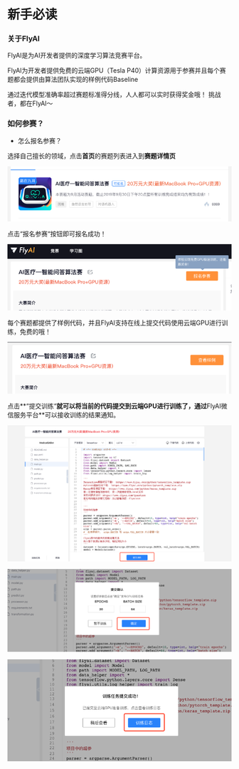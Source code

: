 # 新手必读

### 关于FlyAI

FlyAI是为AI开发者提供的深度学习算法竞赛平台。

FlyAI为开发者提供免费的云端GPU（Tesla P40）计算资源用于参赛并且每个赛题都会提供由算法团队实现的样例代码Baseline

通过迭代模型准确率超过赛题标准得分线，人人都可以实时获得奖金哦！ 挑战者，都在FlyAI～

### 如何参赛？

* 怎么报名参赛？

选择自己擅长的领域，点击**首页**的赛题列表进入到**赛题详情页**

![&#x9009;&#x62E9;&#x8D5B;&#x9898;&#x8FDB;&#x5165;&#x8BE6;&#x60C5;&#x9875;](.gitbook/assets/cha-kan-sai-ti.png)

点击“报名参赛“按钮即可报名成功！

![&#x8FDB;&#x884C;&#x62A5;&#x540D;](.gitbook/assets/bao-ming-can-sai.png)

每个赛题都提供了样例代码，并且FlyAI支持在线上提交代码使用云端GPU进行训练，免费的哦！

![&#x67E5;&#x770B;&#x8D5B;&#x9898;&#x7684;&#x6837;&#x4F8B;&#x4EE3;&#x7801;](.gitbook/assets/cha-kan-yang-li.png)

点击**“提交训练“**就可以将当前的代码提交到云端GPU进行训练了，通过**FlyAI微信服务平台**可以接收训练的结果通知。

![&#x63D0;&#x4EA4;&#x6837;&#x4F8B;&#x4EE3;&#x7801;&#x4F53;&#x9A8C;&#x6210;&#x7EE9;&#x7ED3;&#x679C;](.gitbook/assets/ti-jiao-xun-lian.png)

![&#x9ED8;&#x8BA4;&#x8BAD;&#x7EC3;&#x53C2;&#x6570;&#xFF0C;&#x76F4;&#x63A5;&#x70B9;&#x51FB;&#x786E;&#x5B9A;&#x5373;&#x53EF;&#x63D0;&#x4EA4;&#x8BAD;&#x7EC3;](.gitbook/assets/que-ren-xun-lian.png)

![](.gitbook/assets/cha-kan-xun-lian-ri-zhi.png)

